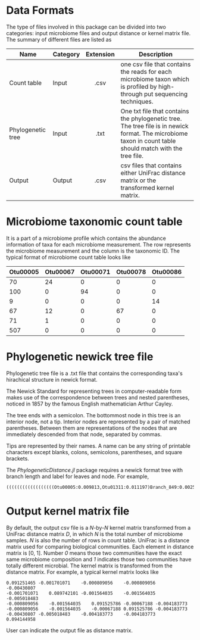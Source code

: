 
# Data Formats

The type of files involved in this package can be divided into two categories: input microbiome files and output distance or kernel matrix file. The summary of different files are listed as

| Name       | Category           | Extension  | Description |
| ------------- |-------------|:-----:|-------------|
| Count table    | Input | .csv | one csv file that contains the reads for each microbiome taxon which is profiled by high-through put sequencing techniques.|
| Phylogenetic tree     | Input      |  .txt | One txt file that contains the phylogenetic tree. The tree file is in newick format. The microbiome taxon in count table should match with the tree file.|
| Output | Output     |    .csv | csv files that contains either UniFrac distance matrix or the transformed kernel matrix.|

# Microbiome taxonomic count table

It is a part of a microbiome profile which contains the abundance information of taxa for each microbiome measurement. The row represents the microbiome measurement and the column is the taxonomic ID. The typical format of microbiome count table looks like

| Otu00005 | Otu00067 | Otu00071 | Otu00078 | Otu00086 |
|----------|----------|----------|----------|----------|
| 70       | 24       | 0        | 0        | 0        |
| 100      | 0        | 94       | 0        | 0        |
| 9        | 0        | 0        | 0        | 14       |
| 67       | 12       | 0        | 67       | 0        |
| 71       | 1        | 0        | 0        | 0        |
| 507      | 0        | 0        | 0        | 0        |


# Phylogenetic newick tree file

Phylogenetic tree file is a .txt file that contains the corresponding taxa's hirachical structure in newick format.

The Newick Standard for representing trees in computer-readable form makes use of the correspondence between trees and nested parentheses, noticed in 1857 by the famous English mathematician Arthur Cayley.

The tree ends with a semicolon. The bottommost node in this tree is an interior node, not a tip. Interior nodes are represented by a pair of matched parentheses. Between them are representations of the nodes that are immediately descended from that node, separated by commas.

Tips are represented by their names. A name can be any string of printable characters except blanks, colons, semicolons, parentheses, and square brackets.


The _PhylogeneticDistance.jl_ package requires a newick format tree with branch length and label for leaves and node. For example,


```txt
((((((((((((((((((Otu00005:0.009813,Otu01311:0.011197)Branch_849:0.002505,Otu01712:0.010295)Branch_850:0.003958,(Otu00086:0.010285,Otu02190:0.017615)Branch_851:0.005299)Branch_852:0.005665,(((Otu00982:0.010207,Otu01728:0.008983)Branch_853:0.00759,((Otu01197:0.009089,Otu02437:0.010101)Branch_854:0.004254,Otu01723:0.011791)Branch_855:0.002261)Branch_856:0.001338,Otu02528:0.016687)Branch_857:0.003328)Branch_858:0.002538,Otu02445:0.025255)Branch_859:0.001721,(Otu01438:0.016387,Otu01676:0.011013)Branch_860:0.005267)Branch_861:0.002001,Otu02274:0.023964)Branch_862:0.003911,Otu02697:0.027311)Branch_863:0.001613,(((((Otu00067:0.011058,Otu01111:0.011952)Branch_864:0.008482,Otu02502:0.025088)Branch_865:0.004845,Otu01553:0.02452)Branch_866:0.006125,(Otu01726:0.015775,Otu02843:0.018345)Branch_867:0.011113)Branch_868:0.002982,(Otu01497:0.019584,Otu02857:0.018876)Branch_869:0.012262)Branch_870:0.002835)Branch_871:0.005085,Otu01440:0.037227)Branch_872:0.004236,((Otu01839:0.028287,Otu02784:0.004043)Branch_873:0.017012,((Otu02173:0.022485,(Otu02244:0.00848,Otu00880:0.02348)Branch_874:0.00796)Branch_875:0.003188,(Otu02635:0.020284,((Otu01290:0.009505,Otu01385:0.016465)Branch_876:0.009135,Otu02925:0.02405)Branch_877:0.007041)Branch_878:0.008659)Branch_879:0.003925)Branch_880:0.004453)Branch_881:0.009343,((Otu00530:0.022526,Otu00535:0.024384)Branch_882:0.002178,Otu01112:0.031047)Branch_883:0.028786)Branch_884:0.005372,Otu02338:0.051226)Branch_885:0.00663,(((Otu00506:0.024087,Otu02139:0.030023)Branch_886:0.034344,((Otu02135:0.006452,Otu01006:0.004028)Branch_887:0.004811,Otu02228:0.002294)Branch_888:0.049453)Branch_889:0.001901,(Otu02602:0.018102,(Otu02854:0.010764,Otu02094:0.014176)Branch_890:0.006403)Branch_891:0.030127)Branch_892:0.011193)Branch_893:0.01497,(Otu01015:0.072686,Otu02378:0.047914)Branch_895:0.018366)Branch_896:0.021824,((((((((((Otu00425:0.003093,Otu00544:0.003429)Branch_897:0.004884,Otu00124:0.01029)Branch_898:0.00696,((Otu00230:0.011189,Otu01000:0.008331)Branch_899:0.002034,Otu01950:0.013086)Branch_900:0.005449)Branch_901:0.005357,Otu00941:0.019758)Branch_902:0.009236,((((((Otu00420:0.008965,Otu00404:0.008545)Branch_903:0.00501,Otu00564:0.01778)Branch_904:0.002412,(Otu00700:0.014422,Otu01959:0.015618)Branch_905:0.00571)Branch_906:0.001729,Otu01613:0.013747)Branch_907:0.004115,Otu00881:0.019676)Branch_908:0.002712,(Otu00646:0.020455,Otu01495:0.023025)Branch_909:0.002717)Branch_910:0.006113)Branch_911:0.00417,Otu01481:0.031344)Branch_912:0.007473,(Otu02538:0.005939,Otu02893:0.029861)Branch_913:0.012535)Branch_914:0.023457,Otu01044:0.080643)Branch_915:0.015609,((Otu00593:0.061577,(Otu02200:0.051737,Otu02567:0.032163)Branch_916:0.020923)Branch_917:0.008781,(Otu01416:0.068089,Otu01971:0.075411)Branch_918:0.002907)Branch_919:0.019875)Branch_920:0.005962,Otu02731:0.098096)Branch_929:0.003401)Branch_930:0.007671,((((((((((((((((((Otu00071:0.00709,Otu01364:0.00552)Branch_931:0.001469,Otu00469:0.005941)Branch_932:0.001878,((Otu00160:0.002955,Otu00192:0.003387)Branch_933:0.002465,(Otu00310:0.001305,Otu00732:0.002923)Branch_934:0.002809)Branch_935:0.003381)Branch_936:0.000454,((Otu01238:0.008185,(Otu01809:0.003767,Otu02223:0.004798)Branch_937:0.002493)Branch_938:0.000828,(Otu00555:0.004782,(Otu00078:0.004676,Otu00133:0.003727)Branch_939:0.001567)Branch_940:0.002718)Branch_941:0.000827)Branch_942:0.002568,((Otu00687:0.006025,Otu01018:0.006605)Branch_943:0.001872,Otu00105:0.008638)Branch_944:0.003765)Branch_945:0.002394,((Otu00808:0.009234,(Otu00625:0.007406,(Otu00451:0.006376,Otu02279:0.006254)Branch_946:0.002199)Branch_947:0.001723)Branch_948:0.001788,Otu00889:0.011998)Branch_949:0.001658)Branch_950:0.000829,(Otu00684:0.009489,Otu01134:0.003871)Branch_951:0.005976)Branch_952:0.001424,Otu01780:0.007388)Branch_953:0.000867,((((Otu00343:0.009457,Otu01820:0.003703)Branch_954:0.005614,Otu00680:0.006771)Branch_955:0.002306,Otu00968:0.005511)Branch_956:0.005055,Otu01190:0.010197)Branch_957:0.001035)Branch_958:0.001655,(((Otu01814:0.006252,Otu01160:0.011288)Branch_959:0.006249,Otu01383:0.004256)Branch_960:0.000856,Otu01647:0.005477)Branch_961:0.00297)Branch_962:0.002668,((Otu01902:0.009295,Otu02957:7e-06)Branch_963:0.004381,Otu02371:0.010358)Branch_964:0.002286)Branch_965:0.003762,(Otu02027:0.014621,(Otu01488:0.009606,Otu02146:0.014304)Branch_966:0.004809)Branch_967:0.005086)Branch_968:0.000373,(Otu02120:0.023436,((Otu01893:0.015377,(Otu02511:0.002403,Otu02889:0.013437)Branch_969:0.008843)Branch_970:0.000953,Otu02005:0.019202)Branch_971:0.002822)Branch_972:0.001877)Branch_973:0.003443,((Otu00986:0.00835,Otu01719:0.00322)Branch_974:0.005508,Otu02420:0.009517)Branch_975:0.001401)Branch_976:0.005438,(((Otu00328:0.031483,Otu02002:0.011997)Branch_977:0.004074,Otu02286:0.0001)Branch_978:0.0041,((Otu01370:0.021753,Otu01399:0.0001)Branch_979:0.008193,Otu02492:0.012405)Branch_980:0.004905)Branch_981:0.00349)Branch_982:0.00218,((Otu02067:0.024975,Otu02861:0.0001)Branch_983:0.009831,Otu02009:0.004534)Branch_984:0.001911)Branch_985:0.002304,Otu02036:0.013224)Branch_986:0.013026,((Otu02818:0.024696,Otu02699:0.036254)Branch_987:0.01082,(Otu02657:0.017977,Otu01956:0.014283)Branch_988:0.023865)Branch_990:0.007348)Branch_991:0.05615)Branch_994:0.006741,((Otu01845:0.052384,((((Otu01407:0.027572,((Otu01842:0.009422,Otu02306:0.007668)Branch_995:0.005306,(Otu02254:0.015567,Otu02142:0.012453)Branch_996:0.002112)Branch_997:0.009159)Branch_998:0.006418,(Otu02018:0.019487,Otu02382:0.023993)Branch_999:0.013186)Branch_1000:0.008102,Otu02660:0.036777)Branch_1001:0.004325,((Otu02129:0.01871,Otu02248:0.01911)Branch_1002:0.007986,Otu02506:0.026274)Branch_1003:0.019503)Branch_1004:0.003685)Branch_1005:0.011514,(Otu01858:0.042768,(Otu02434:0.016835,Otu02446:0.017495)Branch_1007:0.022263)Branch_1008:0.016901)Branch_1010:0.052576)Branch_1016;
```

# Output kernel matrix file

By default, the output csv file is a _N_-by-_N_  kernel matrix transformed from a UniFrac distance matrix _D_, in which _N_ is the total number of microbiome samples.  _N_ is also the number of rows in count table.  UniFrac is a distance matrix used for comparing biological communities. Each element in distance matrix is [0, 1]. Number _0_ means those two communities have the exact same microbiome composition and _1_ indicates those two communities have totally different microbial. The kernel matrix is transformed from the distance matrix. For example, a typical kernel matrix looks like

```csv
0.091251465	-0.001701071	-0.000809056	-0.000809056	-0.00430807
-0.001701071	0.089742101	-0.001564035	-0.001564035	-0.005018483
-0.000809056	-0.001564035	0.091525786	-0.00067188	-0.004183773
-0.000809056	-0.001564035	-0.00067188	0.091525786	-0.004183773
-0.00430807	-0.005018483	-0.004183773	-0.004183773	0.094144958
```


User can indicate the output file as distance matrix.
